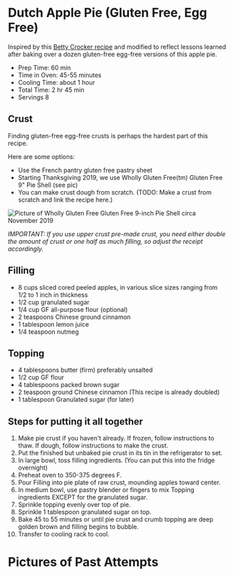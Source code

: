 # Dutch Apple Pie (Gluten Free, Egg Free)

Inspired by this [Betty Crocker recipe](!https://www.bettycrocker.com/recipes/dutch-apple-pie/815d821f-058d-4177-93be-e157390e947b
) and modified to reflect lessons learned after baking over a dozen gluten-free egg-free versions of this apple pie.

* Prep Time: 60 min
* Time in Oven: 45-55 minutes
* Cooling Time: about 1 hour
* Total Time: 2 hr 45 min
* Servings 8


## Crust

Finding gluten-free egg-free crusts is perhaps the hardest part of this recipe.

Here are some options:

- Use the French pantry gluten free pastry sheet
- Starting Thanksgiving 2019, we use Wholly Gluten Free(tm) Gluten Free 9" Pie Shell (see pic)
- You can make crust dough from scratch. (TODO: Make a crust from scratch and link the recipe here.)

![Picture of Wholly Gluten Free Gluten Free 9-inch Pie Shell circa November 2019](../images/pic_of_wholly_gluten_free_shell_2019-11-28.jpg)

*IMPORTANT: If you use upper crust pre-made crust, you need either double the amount of crust or one half as much filling, so adjust the receipt accordingly.*


## Filling

- 8 cups sliced cored peeled apples, in various slice sizes ranging from 1/2 to 1 inch in thickness
- 1/2 cup granulated sugar
- 1/4 cup GF all-purpose flour (optional)
- 2 teaspoons Chinese ground cinnamon
- 1 tablespoon lemon juice
- 1/4 teaspoon nutmeg


## Topping

- 4 tablespoons butter (firm) preferably unsalted
- 1/2 cup GF flour
- 4 tablespoons packed brown sugar
- 2 teaspoon ground Chinese cinnamon (This recipe is already doubled)
- 1 tablespoon Granulated sugar (for later)


## Steps for putting it all together

1. Make pie crust if you haven't already. If frozen, follow instructions to thaw. If dough, follow instructions to make the crust.
1. Put the finished but unbaked pie crust in its tin in the refrigerator to set.
1. In large bowl, toss filling ingredients. (You can put this into the fridge overnight)
1. Preheat oven to 350-375 degrees F.
1. Pour Filling into pie plate of raw crust, mounding apples toward center.
1. In medium bowl, use pastry blender or fingers to mix Topping ingredients EXCEPT for the granulated sugar.
1. Sprinkle topping evenly over top of pie.
1. Sprinkle 1 tablespoon granulated sugar on top.
1. Bake 45 to 55 minutes or until pie crust and crumb topping are deep golden brown and filling begins to bubble.
1. Transfer to cooling rack to cool.


# Pictures of Past Attempts
